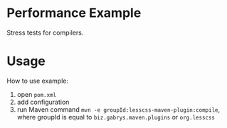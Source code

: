 # Performance Example
Stress tests for compilers.

# Usage
How to use example:

1. open `pom.xml`
2. add configuration
3. run Maven command `mvn -e groupId:lesscss-maven-plugin:compile`, where groupId is equal to `biz.gabrys.maven.plugins` or `org.lesscss`
